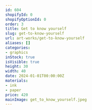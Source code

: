 ```yaml
---
id: 604
shopifyId: 0
shopifyOptionId: 0
order: 3
title: Get to know yourself
slug: get-to-know-yourself
url: art-works/get-to-know-yourself
aliases: []
categories:
- graphics
inStock: true
isVisible: true
height: 30
width: 40
date: 2024-01-01T00:00:00Z
materials:
- ink
- paper
price: 420
mainImage: get_to_know_yourself.jpeg
---
```

